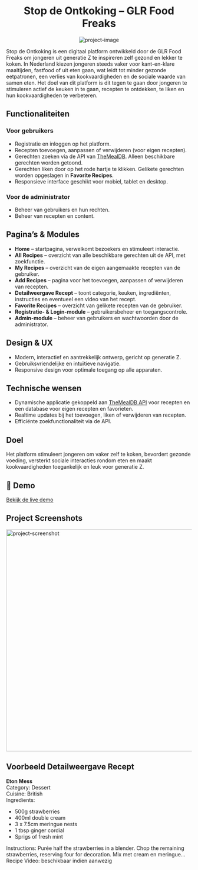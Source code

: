 <h1 align="center" id="title">Stop de Ontkoking – GLR Food Freaks</h1>

<p align="center">
  <img src="https://socialify.git.ci/Ahmad-Arab-software/Healthy-Food-Community/image?language=1&amp;name=1&amp;owner=1&amp;theme=Auto" alt="project-image">
</p>

<p id="description">
Stop de Ontkoking is een digitaal platform ontwikkeld door de GLR Food Freaks om jongeren uit generatie Z te inspireren zelf gezond en lekker te koken. In Nederland kiezen jongeren steeds vaker voor kant-en-klare maaltijden, fastfood of uit eten gaan, wat leidt tot minder gezonde eetpatronen, een verlies van kookvaardigheden en de sociale waarde van samen eten. Het doel van dit platform is dit tegen te gaan door jongeren te stimuleren actief de keuken in te gaan, recepten te ontdekken, te liken en hun kookvaardigheden te verbeteren.
</p>

<h2>Functionaliteiten</h2>

<h3>Voor gebruikers</h3>
<ul>
  <li>Registratie en inloggen op het platform.</li>
  <li>Recepten toevoegen, aanpassen of verwijderen (voor eigen recepten).</li>
  <li>Gerechten zoeken via de API van <a href="https://www.themealdb.com/api.php" target="_blank">TheMealDB</a>. Alleen beschikbare gerechten worden getoond.</li>
  <li>Gerechten liken door op het rode hartje te klikken. Gelikete gerechten worden opgeslagen in <strong>Favorite Recipes</strong>.</li>
  <li>Responsieve interface geschikt voor mobiel, tablet en desktop.</li>
</ul>

<h3>Voor de administrator</h3>
<ul>
  <li>Beheer van gebruikers en hun rechten.</li>
  <li>Beheer van recepten en content.</li>
</ul>

<h2>Pagina’s & Modules</h2>
<ul>
  <li><strong>Home</strong> – startpagina, verwelkomt bezoekers en stimuleert interactie.</li>
  <li><strong>All Recipes</strong> – overzicht van alle beschikbare gerechten uit de API, met zoekfunctie.</li>
  <li><strong>My Recipes</strong> – overzicht van de eigen aangemaakte recepten van de gebruiker.</li>
  <li><strong>Add Recipes</strong> – pagina voor het toevoegen, aanpassen of verwijderen van recepten.</li>
  <li><strong>Detailweergave Recept</strong> – toont categorie, keuken, ingrediënten, instructies en eventueel een video van het recept.</li>
  <li><strong>Favorite Recipes</strong> – overzicht van gelikete recepten van de gebruiker.</li>
  <li><strong>Registratie- & Login-module</strong> – gebruikersbeheer en toegangscontrole.</li>
  <li><strong>Admin-module</strong> – beheer van gebruikers en wachtwoorden door de administrator.</li>
</ul>

<h2>Design & UX</h2>
<ul>
  <li>Modern, interactief en aantrekkelijk ontwerp, gericht op generatie Z.</li>
  <li>Gebruiksvriendelijke en intuïtieve navigatie.</li>
  <li>Responsive design voor optimale toegang op alle apparaten.</li>
</ul>

<h2>Technische wensen</h2>
<ul>
  <li>Dynamische applicatie gekoppeld aan <a href="https://www.themealdb.com/api.php" target="_blank">TheMealDB API</a> voor recepten en een database voor eigen recepten en favorieten.</li>
  <li>Realtime updates bij het toevoegen, liken of verwijderen van recepten.</li>
  <li>Efficiënte zoekfunctionaliteit via de API.</li>
</ul>

<h2>Doel</h2>
<p>
Het platform stimuleert jongeren om vaker zelf te koken, bevordert gezonde voeding, versterkt sociale interacties rondom eten en maakt kookvaardigheden toegankelijk en leuk voor generatie Z.
</p>

<h2>🚀 Demo</h2>
<a href="https://ahmad-projects.infinityfreeapp.com/data2_project/Ontkoking/php/index.php" target="_blank">Bekijk de live demo</a>

<h2>Project Screenshots</h2>
<img src="https://ahmadarab.nl/assets/Ontkoking-D9nbpCF9.png" alt="project-screenshot" width="900" height="600"/>

<h2>Voorbeeld Detailweergave Recept</h2>
<p>
<b>Eton Mess</b><br>
Category: Dessert<br>
Cuisine: British<br>
Ingredients:
<ul>
<li>500g strawberries</li>
<li>400ml double cream</li>
<li>3 x 7.5cm meringue nests</li>
<li>1 tbsp ginger cordial</li>
<li>Sprigs of fresh mint</li>
</ul>
Instructions: Purée half the strawberries in a blender. Chop the remaining strawberries, reserving four for decoration. Mix met cream en meringue...<br>
Recipe Video: beschikbaar indien aanwezig
</p>
